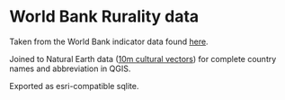 # World Bank Rurality data

Taken from the World Bank indicator data found [here](https://data.worldbank.org/indicator/SP.RUR.TOTL.ZS?most_recent_value_desc=false&view=map&year_high_desc=true).

Joined to Natural Earth data ([10m cultural vectors](https://www.naturalearthdata.com/http//www.naturalearthdata.com/download/10m/cultural/ne_10m_admin_0_countries.zip)) for complete country names and abbreviation in QGIS. 

Exported as esri-compatible sqlite.
